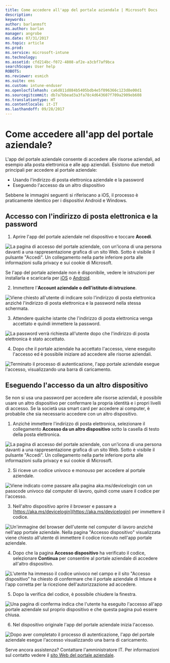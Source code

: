 ```yaml
---
title: Come accedere all'app del portale aziendale | Microsoft Docs
description: 
keywords: 
author: barlanmsft
ms.author: barlan
manager: angrobe
ms.date: 07/31/2017
ms.topic: article
ms.prod: 
ms.service: microsoft-intune
ms.technology: 
ms.assetid: cfd214bc-f072-4808-af2e-a3cbf7af9bca
searchScope: User help
ROBOTS: 
ms.reviewer: esmich
ms.suite: ems
ms.custom: intune-enduser
ms.openlocfilehash: ca6d811d884b5405bdb4e5f096366c123d8e00d1
ms.sourcegitcommit: db7a7bbead3a3fa78c4d643607f709a2909eb608
ms.translationtype: HT
ms.contentlocale: it-IT
ms.lasthandoff: 09/28/2017
---
```

# <a name="how-do-i-sign-in-to-the-company-portal-app---user-story-1132123--"></a>Come accedere all'app del portale aziendale? <!--User Story 1132123-->

L'app del portale aziendale consente di accedere alle risorse aziendali, ad esempio alla posta elettronica e alle app aziendali. Esistono due metodi principali per accedere al portale aziendale:

* Usando l'indirizzo di posta elettronica aziendale e la password
* Eseguendo l'accesso da un altro dispositivo

Sebbene le immagini seguenti si riferiscano a iOS, il processo è praticamente identico per i dispositivi Android e Windows.

## <a name="signing-in-with-your-email-address-and-password"></a>Accesso con l'indirizzo di posta elettronica e la password

1. Aprire l'app del portale aziendale nel dispositivo e toccare **Accedi**.

  ![La pagina di accesso del portale aziendale, con un'icona di una persona davanti a una rappresentazione grafica di un sito Web. Sotto è visibile il pulsante "Accedi". Un collegamento nella parte inferiore porta alle informazioni sulla privacy e sui cookie di Microsoft.](/intune/media/cp_ios_aad_signin_after_1704_001.png)

  Se l'app del portale aziendale non è disponibile, vedere le istruzioni per installarla e scaricarla per [iOS](install-and-sign-in-to-the-intune-company-portal-app-ios.md) o [Android](install-the-company-portal-app-android.md).

2. Immettere l'**Account aziendale o dell'istituto di istruzione**.

  ![Viene chiesto all'utente di indicare solo l'indirizzo di posta elettronica anziché l'indirizzo di posta elettronica e la password nella stessa schermata.](/intune/media/cp_ios_aad_signin_after_1704_002.png)

3. Attendere qualche istante che l'indirizzo di posta elettronica venga accettato e quindi immettere la password.

  ![La password verrà richiesta all'utente dopo che l'indirizzo di posta elettronica è stato accettato.](/intune/media/cp_ios_aad_signin_after_1704_003.png)

4. Dopo che il portale aziendale ha accettato l'accesso, viene eseguito l'accesso ed è possibile iniziare ad accedere alle risorse aziendali.   

  ![Terminato il processo di autenticazione, l'app portale aziendale esegue l'accesso, visualizzando una barra di caricamento.](/intune/media/cp_ios_aad_signin_from_another_device_after_1704_007.png)

## <a name="signing-in-from-another-device"></a>Eseguendo l'accesso da un altro dispositivo

Se non si usa una password per accedere alle risorse aziendali, è possibile usare un altro dispositivo per confermare la propria identità e i propri livelli di accesso. Se la società usa smart card per accedere ai computer, è probabile che sia necessario accedere con un altro dispositivo.

1. Anziché immettere l'indirizzo di posta elettronica, selezionare il collegamento **Accesso da un altro dispositivo** sotto la casella di testo della posta elettronica.

  ![La pagina di accesso del portale aziendale, con un'icona di una persona davanti a una rappresentazione grafica di un sito Web. Sotto è visibile il pulsante "Accedi". Un collegamento nella parte inferiore porta alle informazioni sulla privacy e sui cookie di Microsoft.](/intune/media/cp_ios_aad_signin_from_another_device_after_1704_001.png)

2. Si riceve un codice univoco e monouso per accedere al portale aziendale.

  ![Viene indicato come passare alla pagina aka.ms/devicelogin con un passcode univoco dal computer di lavoro, quindi come usare il codice per l'accesso.](/intune/media/cp_ios_aad_signin_from_another_device_after_1704_003.png)

3. Nell'altro dispositivo aprire il browser e passare a [https://aka.ms/devicelogin](https://aka.ms/devicelogin) per immettere il codice.

  ![Un'immagine del browser dell'utente nel computer di lavoro anziché nell'app portale aziendale. Nella pagina "Accesso dispositivo" visualizzata viene chiesto all'utente di immettere il codice ricevuto nell'app portale aziendale.](/intune/media/cp_ios_aad_signin_from_another_device_after_1704_004.png)

4. Dopo che la pagina **Accesso dispositivo** ha verificato il codice, selezionare __Continua__ per consentire al portale aziendale di accedere all'altro dispositivo.

  ![L'utente ha immesso il codice univoco nel campo e il sito "Accesso dispositivo" ha chiesto di confermare che il portale aziendale di Intune è l'app corretta per la ricezione dell'autorizzazione ad accedere.](/intune/media/cp_ios_aad_signin_from_another_device_after_1704_005.png)

5. Dopo la verifica del codice, è possibile chiudere la finestra.

  ![Una pagina di conferma indica che l'utente ha eseguito l'accesso all'app portale aziendale sul proprio dispositivo e che questa pagina può essere chiusa.](/intune/media/cp_ios_aad_signin_from_another_device_after_1704_006.png)

6. Nel dispositivo originale l'app del portale aziendale inizia l'accesso.

  ![Dopo aver completato il processo di autenticazione, l'app del portale aziendale esegue l'accesso visualizzando una barra di caricamento.](/intune/media/cp_ios_aad_signin_from_another_device_after_1704_007.png)

Serve ancora assistenza? Contattare l'amministratore IT. Per informazioni sul contatto vedere il [sito Web del portale aziendale](https://portal.manage.microsoft.com).
